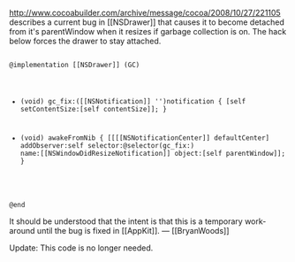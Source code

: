 http://www.cocoabuilder.com/archive/message/cocoa/2008/10/27/221105 describes a current bug in [[NSDrawer]] that causes it to become detached from it's parentWindow when it resizes if garbage collection is on. The hack below forces the drawer to stay attached.

<code>
@implementation [[NSDrawer]] (GC)

- (void) gc_fix:([[NSNotification]] '')notification
{
	[self setContentSize:[self contentSize]];
}

- (void) awakeFromNib
{
	[[[[NSNotificationCenter]] defaultCenter] addObserver:self selector:@selector(gc_fix:) name:[[NSWindowDidResizeNotification]] 
		object:[self parentWindow]];
}

@end
</code>

It should be understood that the intent is that this is a temporary work-around until the bug is fixed in [[AppKit]]. — [[BryanWoods]]

Update: This code is no longer needed.